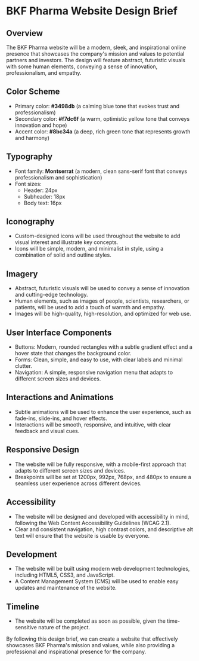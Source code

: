 **BKF Pharma Website Design Brief**
=====================================

**Overview**
------------

The BKF Pharma website will be a modern, sleek, and inspirational online presence that showcases the company's mission and values to potential partners and investors. The design will feature abstract, futuristic visuals with some human elements, conveying a sense of innovation, professionalism, and empathy.

**Color Scheme**
--------------

* Primary color: **#3498db** (a calming blue tone that evokes trust and professionalism)
* Secondary color: **#f7dc6f** (a warm, optimistic yellow tone that conveys innovation and hope)
* Accent color: **#8bc34a** (a deep, rich green tone that represents growth and harmony)

**Typography**
-------------

* Font family: **Montserrat** (a modern, clean sans-serif font that conveys professionalism and sophistication)
* Font sizes:
	+ Header: 24px
	+ Subheader: 18px
	+ Body text: 16px

**Iconography**
-------------

* Custom-designed icons will be used throughout the website to add visual interest and illustrate key concepts.
* Icons will be simple, modern, and minimalist in style, using a combination of solid and outline styles.

**Imagery**
---------

* Abstract, futuristic visuals will be used to convey a sense of innovation and cutting-edge technology.
* Human elements, such as images of people, scientists, researchers, or patients, will be used to add a touch of warmth and empathy.
* Images will be high-quality, high-resolution, and optimized for web use.

**User Interface Components**
-----------------------------

* Buttons: Modern, rounded rectangles with a subtle gradient effect and a hover state that changes the background color.
* Forms: Clean, simple, and easy to use, with clear labels and minimal clutter.
* Navigation: A simple, responsive navigation menu that adapts to different screen sizes and devices.

**Interactions and Animations**
-----------------------------

* Subtle animations will be used to enhance the user experience, such as fade-ins, slide-ins, and hover effects.
* Interactions will be smooth, responsive, and intuitive, with clear feedback and visual cues.

**Responsive Design**
---------------------

* The website will be fully responsive, with a mobile-first approach that adapts to different screen sizes and devices.
* Breakpoints will be set at 1200px, 992px, 768px, and 480px to ensure a seamless user experience across different devices.

**Accessibility**
--------------

* The website will be designed and developed with accessibility in mind, following the Web Content Accessibility Guidelines (WCAG 2.1).
* Clear and consistent navigation, high contrast colors, and descriptive alt text will ensure that the website is usable by everyone.

**Development**
--------------

* The website will be built using modern web development technologies, including HTML5, CSS3, and JavaScript.
* A Content Management System (CMS) will be used to enable easy updates and maintenance of the website.

**Timeline**
------------

* The website will be completed as soon as possible, given the time-sensitive nature of the project.

By following this design brief, we can create a website that effectively showcases BKF Pharma's mission and values, while also providing a professional and inspirational presence for the company.